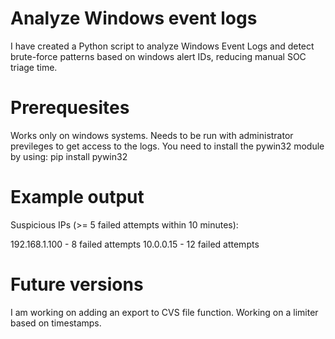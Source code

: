 # Analyze Windows event logs

I have created a Python script to analyze Windows Event Logs and detect brute-force patterns based on windows alert IDs, reducing manual SOC triage time.

# Prerequesites

Works only on windows systems.
Needs to be run with administrator previleges to get access to the logs.
You need to install the pywin32 module by using: pip install pywin32

# Example output

Suspicious IPs (>= 5 failed attempts within 10 minutes):

  192.168.1.100         - 8 failed attempts
  10.0.0.15             - 12 failed attempts

# Future versions

I am working on adding an export to CVS file function.
Working on a limiter based on timestamps.
